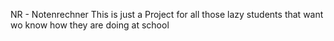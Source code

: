NR - Notenrechner
This is just a Project for all those lazy students that want wo know how they are doing at school
